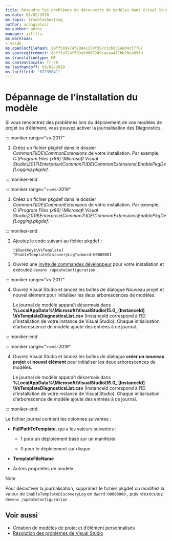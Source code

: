 ```yaml
---
title: Résoudre les problèmes de découverte de modèles dans Visual Studio | Microsoft Docs
ms.date: 01/02/2018
ms.topic: troubleshooting
author: acangialosi
ms.author: anthc
manager: jillfra
ms.workload:
- vssdk
ms.openlocfilehash: 89ff5b9974f20841378f367c3cb631a8d4cf7787
ms.sourcegitcommit: 6cfffa72af599a9d667249caaaa411bb28ea69fd
ms.translationtype: MT
ms.contentlocale: fr-FR
ms.lasthandoff: 09/02/2020
ms.locfileid: "87235041"
---
```

# <a name="troubleshooting-template-installation"></a>Dépannage de l’installation du modèle

Si vous rencontrez des problèmes lors du déploiement de vos modèles de projet ou d’élément, vous pouvez activer la journalisation des Diagnostics.

::: moniker range="vs-2017"

1. Créez un fichier pkgdef dans le dossier *Common7\IDE\CommonExtensions* de votre installation. Par exemple, *C:\Program Files (x86) \Microsoft Visual Studio\2017\Enterprise\Common7\IDE\CommonExtensions\EnablePkgDefLogging.pkgdef*.

::: moniker-end

::: moniker range=">=vs-2019"

1. Créez un fichier pkgdef dans le dossier *Common7\IDE\CommonExtensions* de votre installation. Par exemple, *C:\Program Files (x86) \Microsoft Visual Studio\2019\Enterprise\Common7\IDE\CommonExtensions\EnablePkgDefLogging.pkgdef*.

::: moniker-end

2. Ajoutez le code suivant au fichier pkgdef :

    ```
    [$RootKey$\VsTemplate]
    "EnableTemplateDiscoveryLog"=dword:00000001
    ```

3. Ouvrez une [invite de commandes développeur](/dotnet/framework/tools/developer-command-prompt-for-vs) pour votre installation et exécutez `devenv /updateConfiguration` .

::: moniker range="vs-2017"

4. Ouvrez Visual Studio et lancez les boîtes de dialogue Nouveau projet et nouvel élément pour initialiser les deux arborescences de modèles.

   Le journal de modèle apparaît désormais dans **%LocalAppData%\Microsoft\VisualStudio\15.0_ [InstanceId] \VsTemplateDiagnosticsList.csv** (InstanceId correspond à l’ID d’installation de votre instance de Visual Studio). Chaque initialisation d’arborescence de modèle ajoute des entrées à ce journal.

::: moniker-end

::: moniker range=">=vs-2019"

4. Ouvrez Visual Studio et lancez les boîtes de dialogue **créer un nouveau projet** et **nouvel élément** pour initialiser les deux arborescences de modèles.

   Le journal de modèle apparaît désormais dans **%LocalAppData%\Microsoft\VisualStudio\16.0_ [InstanceId] \VsTemplateDiagnosticsList.csv** (InstanceId correspond à l’ID d’installation de votre instance de Visual Studio). Chaque initialisation d’arborescence de modèle ajoute des entrées à ce journal.

::: moniker-end

Le fichier journal contient les colonnes suivantes :

- **FullPathToTemplate**, qui a les valeurs suivantes :

  - 1 pour un déploiement basé sur un manifeste

  - 0 pour le déploiement sur disque

- **TemplateFileName**

- Autres propriétés de modèle

> [!NOTE]
> Pour désactiver la journalisation, supprimez le fichier pkgdef ou modifiez la valeur de `EnableTemplateDiscoveryLog` en `dword:00000000` , puis réexécutez `devenv /updateConfiguration` .

## <a name="see-also"></a>Voir aussi

- [Création de modèles de projet et d’élément personnalisés](creating-custom-project-and-item-templates.md)
- [Résolution des problèmes de Visual Studio](/troubleshoot/visualstudio/welcome-visual-studio/)
